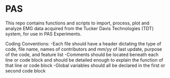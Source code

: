 # PAS
This repo contains functions and scripts to import, process, plot and analyze EMG data acquired from the Tucker Davis Technologies (TDT) system, for use in PAS Experiments.

Coding Conventions:
-Each file should have a header dictating the type of code, file name, names of contributors and mm/yy of last update, purpose of the code, and feature list
-Comments should be located beneath each line or code block and should be detailed enough to explain the function of that line or code block
-Global variables should all be declared in the first or second code block
